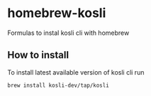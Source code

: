 # homebrew-kosli    

Formulas to instal kosli cli with homebrew

## How to install

To install latest available version of kosli cli run
```
brew install kosli-dev/tap/kosli
```
